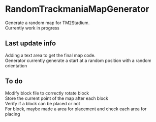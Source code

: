 # RandomTrackmaniaMapGenerator
Generate a random map for TM2Stadium.  
Currently work in progress

## Last update info
Adding a text area to get the final map code.  
Generator currently generate a start at a random position with a random orientation

## To do
Modify block file to correctly rotate block  
Store the current point of the map after each block  
Verify if a block can be placed or not  
For block, maybe made a area for placement and check each area for placing
